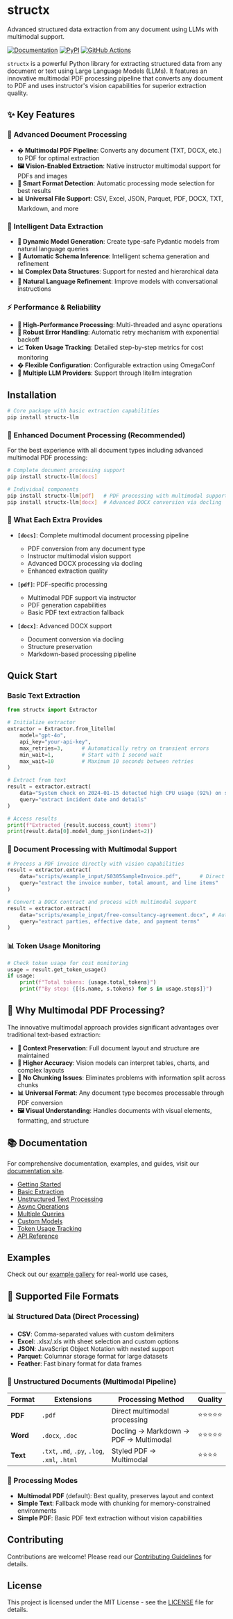 # structx

Advanced structured data extraction from any document using LLMs with multimodal
support.

[![Documentation](https://img.shields.io/badge/docs-mkdocs-blue.svg?style=for-the-badge)](https://structx.blacksuan19.dev "Documentation")
[![PyPI](https://img.shields.io/badge/PyPi-0.4.3-blue?style=for-the-badge)](https://pypi.org/project/structx-llm "Package")
[![GitHub Actions](https://img.shields.io/badge/github%20actions-%232671E5.svg?style=for-the-badge&logo=githubactions&logoColor=white)](# "Build with GitHub Actions")

`structx` is a powerful Python library for extracting structured data from any
document or text using Large Language Models (LLMs). It features an innovative
multimodal PDF processing pipeline that converts any document to PDF and uses
instructor's vision capabilities for superior extraction quality.

## ✨ Key Features

### 🎯 **Advanced Document Processing**

- **� Multimodal PDF Pipeline**: Converts any document (TXT, DOCX, etc.) to PDF
  for optimal extraction
- **🖼️ Vision-Enabled Extraction**: Native instructor multimodal support for
  PDFs and images
- **🔄 Smart Format Detection**: Automatic processing mode selection for best
  results
- **📊 Universal File Support**: CSV, Excel, JSON, Parquet, PDF, DOCX, TXT,
  Markdown, and more

### 🚀 **Intelligent Data Extraction**

- **🔄 Dynamic Model Generation**: Create type-safe Pydantic models from natural
  language queries
- **🎯 Automatic Schema Inference**: Intelligent schema generation and
  refinement
- **📊 Complex Data Structures**: Support for nested and hierarchical data
- **🔄 Natural Language Refinement**: Improve models with conversational
  instructions

### ⚡ **Performance & Reliability**

- **🚀 High-Performance Processing**: Multi-threaded and async operations
- **🔄 Robust Error Handling**: Automatic retry mechanism with exponential
  backoff
- **📈 Token Usage Tracking**: Detailed step-by-step metrics for cost monitoring
- **� Flexible Configuration**: Configurable extraction using OmegaConf
- **🔌 Multiple LLM Providers**: Support through litellm integration

## Installation

```bash
# Core package with basic extraction capabilities
pip install structx-llm
```

### 📄 Enhanced Document Processing (Recommended)

For the best experience with all document types including advanced multimodal
PDF processing:

```bash
# Complete document processing support
pip install structx-llm[docs]

# Individual components
pip install structx-llm[pdf]   # PDF processing with multimodal support
pip install structx-llm[docx]  # Advanced DOCX conversion via docling
```

### 🔧 What Each Extra Provides

- **`[docs]`**: Complete multimodal document processing pipeline
  - PDF conversion from any document type
  - Instructor multimodal vision support
  - Advanced DOCX processing via docling
  - Enhanced extraction quality
- **`[pdf]`**: PDF-specific processing

  - Multimodal PDF support via instructor
  - PDF generation capabilities
  - Basic PDF text extraction fallback

- **`[docx]`**: Advanced DOCX support
  - Document conversion via docling
  - Structure preservation
  - Markdown-based processing pipeline

## Quick Start

### Basic Text Extraction

```python
from structx import Extractor

# Initialize extractor
extractor = Extractor.from_litellm(
    model="gpt-4o",
    api_key="your-api-key",
    max_retries=3,      # Automatically retry on transient errors
    min_wait=1,         # Start with 1 second wait
    max_wait=10         # Maximum 10 seconds between retries
)

# Extract from text
result = extractor.extract(
    data="System check on 2024-01-15 detected high CPU usage (92%) on server-01.",
    query="extract incident date and details"
)

# Access results
print(f"Extracted {result.success_count} items")
print(result.data[0].model_dump_json(indent=2))
```

### 📄 Document Processing with Multimodal Support

```python
# Process a PDF invoice directly with vision capabilities
result = extractor.extract(
    data="scripts/example_input/S0305SampleInvoice.pdf",      # Direct multimodal processing
    query="extract the invoice number, total amount, and line items"
)

# Convert a DOCX contract and process with multimodal support
result = extractor.extract(
    data="scripts/example_input/free-consultancy-agreement.docx", # Auto-converted to PDF -> multimodal
    query="extract parties, effective date, and payment terms"
)
```

### 📊 Token Usage Monitoring

```python
# Check token usage for cost monitoring
usage = result.get_token_usage()
if usage:
    print(f"Total tokens: {usage.total_tokens}")
    print(f"By step: {[(s.name, s.tokens) for s in usage.steps]}")
```

## 🚀 Why Multimodal PDF Processing?

The innovative multimodal approach provides significant advantages over
traditional text-based extraction:

- **📄 Context Preservation**: Full document layout and structure are maintained
- **🎯 Higher Accuracy**: Vision models can interpret tables, charts, and
  complex layouts
- **🔄 No Chunking Issues**: Eliminates problems with information split across
  chunks
- **📊 Universal Format**: Any document type becomes processable through PDF
  conversion
- **🖼️ Visual Understanding**: Handles documents with visual elements,
  formatting, and structure

## 📚 Documentation

For comprehensive documentation, examples, and guides, visit our
[documentation site](https://structx.blacksuan19.dev).

- [Getting Started](https://structx.blacksuan19.dev/getting-started)
- [Basic Extraction](https://structx.blacksuan19.dev/guides/basic-extraction)
- [Unstructured Text Processing](https://structx.blacksuan19.dev/guides/unstructured-text)
- [Async Operations](https://structx.blacksuan19.dev/guides/async-operations)
- [Multiple Queries](https://structx.blacksuan19.dev/guides/multiple-queries)
- [Custom Models](https://structx.blacksuan19.dev/guides/custom-models)
- [Token Usage Tracking](https://structx.blacksuan19.dev/guides/token-tracking)
- [API Reference](https://structx.blacksuan19.dev/api/extractor)

## Examples

Check out our [example gallery](https://structx.blacksuan19.dev/examples) for
real-world use cases,

## 📁 Supported File Formats

### 📊 Structured Data (Direct Processing)

- **CSV**: Comma-separated values with custom delimiters
- **Excel**: .xlsx/.xls with sheet selection and custom options
- **JSON**: JavaScript Object Notation with nested support
- **Parquet**: Columnar storage format for large datasets
- **Feather**: Fast binary format for data frames

### 📄 Unstructured Documents (Multimodal Pipeline)

| Format   | Extensions                                    | Processing Method                     | Quality    |
| -------- | --------------------------------------------- | ------------------------------------- | ---------- |
| **PDF**  | `.pdf`                                        | Direct multimodal processing          | ⭐⭐⭐⭐⭐ |
| **Word** | `.docx`, `.doc`                               | Docling → Markdown → PDF → Multimodal | ⭐⭐⭐⭐⭐ |
| **Text** | `.txt`, `.md`, `.py`, `.log`, `.xml`, `.html` | Styled PDF → Multimodal               | ⭐⭐⭐⭐   |

### 🔄 Processing Modes

- **Multimodal PDF** (default): Best quality, preserves layout and context
- **Simple Text**: Fallback mode with chunking for memory-constrained
  environments
- **Simple PDF**: Basic PDF text extraction without vision capabilities

## Contributing

Contributions are welcome! Please read our
[Contributing Guidelines](https://structx.blacksuan19.dev/contributing) for
details.

## License

This project is licensed under the MIT License - see the [LICENSE](LICENSE) file
for details.
